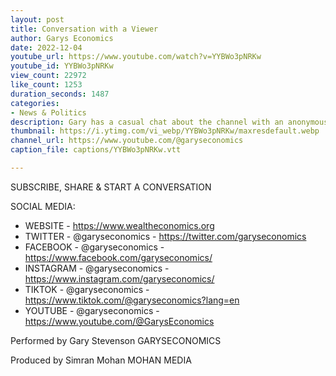 ```yaml
---
layout: post
title: Conversation with a Viewer
author: Garys Economics
date: 2022-12-04
youtube_url: https://www.youtube.com/watch?v=YYBWo3pNRKw
youtube_id: YYBWo3pNRKw
view_count: 22972
like_count: 1253
duration_seconds: 1487
categories:
- News & Politics
description: Gary has a casual chat about the channel with an anonymous friend who often watches the channel
thumbnail: https://i.ytimg.com/vi_webp/YYBWo3pNRKw/maxresdefault.webp
channel_url: https://www.youtube.com/@garyseconomics
caption_file: captions/YYBWo3pNRKw.vtt

---
```


SUBSCRIBE, SHARE & START A CONVERSATION


SOCIAL MEDIA:
- WEBSITE - https://www.wealtheconomics.org
- TWITTER - @garyseconomics - https://twitter.com/garyseconomics
- FACEBOOK - @garyseconomics - https://www.facebook.com/garyseconomics/
- INSTAGRAM - @garyseconomics - https://www.instagram.com/garyseconomics/
- TIKTOK - @garyseconomics - https://www.tiktok.com/@garyseconomics?lang=en
- YOUTUBE - @garyseconomics - https://www.youtube.com/@GarysEconomics

Performed by Gary Stevenson
GARYSECONOMICS


Produced by Simran Mohan
MOHAN MEDIA
